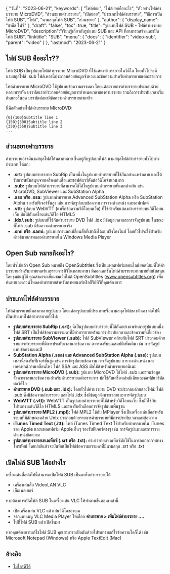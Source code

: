 {
"วันที่": "2023-06-21",
  "keywords": [
"ไฟล์ย่อย",
"ไฟล์ย่อยคืออะไร",
"ตัวอย่างไฟล์คำบรรยาย MicroDVD",
"ส่วนขยายคำบรรยาย",
"เปิดย่อย",
"ประเภทไฟล์คำบรรยาย",
"วิธีการเปิดไฟล์ SUB",
"ไฟล์",
"นามสกุลไฟล์ SUB",
"ส่วนขยาย"
],
  "author": {
"display_name": "ชาคีล ไฟซ์"
},
"draft": "false",
"toc": true,
"title": "รูปแบบไฟล์ SUB - ไฟล์คำบรรยาย MicroDVD",
  "description":"เรียนรู้เกี่ยวกับรูปแบบ SUB และ API ที่สามารถสร้างและเปิดไฟล์ SUB",
  "linktitle": "SUB",
  "menu": {
    "docs": {
      "identifier": "video-sub",
      "parent": "video"
}
},
"lastmod": "2023-06-21"
}

## ไฟล์ SUB คืออะไร??

ไฟล์ SUB เป็นรูปแบบไฟล์คำบรรยาย MicroDVD ที่ใช้แสดงคำบรรยายในวิดีโอ โดยทั่วไปจะมีนามสกุลไฟล์ .sub ไฟล์เหล่านี้ประกอบด้วยข้อมูลจังหวะและข้อความสำหรับคำบรรยายแต่ละรายการ

ไฟล์คำบรรยาย MicroDVD ใช้รูปแบบข้อความธรรมดา โดยแต่ละรายการคำบรรยายประกอบด้วยหลายบรรทัด บรรทัดแรกประกอบด้วยข้อมูลการกำหนดเวลาของคำบรรยาย รวมถึงการประทับเวลาเริ่มต้นและสิ้นสุด บรรทัดต่อมามีข้อความคำบรรยายตามจริง

นี่คือตัวอย่างไฟล์คำบรรยาย MicroDVD:

```
{0}{100}Subtitle line 1
{150}{300}Subtitle line 2
{350}{550}Subtitle line 3
...
```

## ส่วนขยายคำบรรยาย

คำบรรยายอาจมีนามสกุลไฟล์ได้หลากหลาย ขึ้นอยู่กับรูปแบบไฟล์ นามสกุลไฟล์คำบรรยายทั่วไปบางประเภท ได้แก่:

- **.srt:** รูปแบบคำบรรยาย SubRip เป็นหนึ่งในรูปแบบคำบรรยายที่ใช้กันอย่างแพร่หลาย และได้รับการสนับสนุนจากเครื่องเล่นสื่อและซอฟต์แวร์ตัดต่อวิดีโอจำนวนมาก
- **.sub:** รูปแบบไฟล์คำบรรยายที่สามารถใช้ได้ในรูปแบบคำบรรยายที่แตกต่างกัน เช่น MicroDVD, SubViewer และ SubStation Alpha
- **.ass หรือ .ssa:** รูปแบบคำบรรยาย Advanced SubStation Alpha หรือ SubStation Alpha รองรับฟีเจอร์ขั้นสูง เช่น การจัดรูปแบบข้อความ การวางตำแหน่ง และเอฟเฟกต์
- **.vtt:** รูปแบบ WebVTT (แทร็กข้อความวิดีโอบนเว็บ) ที่ใช้สำหรับแสดงคำบรรยายบนวิดีโอบนเว็บ มักใช้กับเครื่องเล่นวิดีโอ HTML5
- **.idx/.sub:** รูปแบบที่ใช้กับคำบรรยาย DVD ไฟล์ .idx มีข้อมูลเวลาและการจัดรูปแบบ ในขณะที่ไฟล์ .sub มีข้อความคำบรรยายจริง
- **.smi หรือ .sami:** รูปแบบการแลกเปลี่ยนสื่อที่เข้าถึงได้แบบซิงโครไนซ์ โดยทั่วไปจะใช้สำหรับคำอธิบายภาพและคำบรรยายใน Windows Media Player

## Open Sub หมายถึงอะไร?

โดยทั่วไปแล้ว Open Sub หมายถึง OpenSubtitles ซึ่งเป็นแพลตฟอร์มออนไลน์ยอดนิยมที่ให้คำบรรยายสำหรับภาพยนตร์และรายการทีวีในหลายภาษา มีคอลเลกชันไฟล์คำบรรยายมากมายที่สนับสนุนโดยชุมชนผู้ใช้ คุณสามารถเยี่ยมชมเว็บไซต์ OpenSubtitles (www.opensubtitles.org) เพื่อค้นหาและดาวน์โหลดคำบรรยายสำหรับภาพยนตร์หรือซีรีย์ทีวีที่คุณต้องการ

## ประเภทไฟล์คำบรรยาย

ไฟล์คำบรรยายมีหลากหลายรูปแบบ โดยแต่ละรูปแบบมีประเภทหรือนามสกุลไฟล์ของตัวเอง ต่อไปนี้เป็นประเภทไฟล์คำบรรยายทั่วไป:

- **รูปแบบคำบรรยาย SubRip (.srt):** นี่เป็นรูปแบบคำบรรยายที่ใช้กันอย่างแพร่หลายรูปแบบหนึ่ง ไฟล์ SRT เป็นไฟล์ข้อความธรรมดาที่มีคำบรรยายพร้อมการประทับเวลาและข้อความที่เกี่ยวข้อง
- **รูปแบบคำบรรยาย SubViewer (.sub):** ไฟล์ SubViewer คล้ายกับไฟล์ SRT ประกอบด้วยรายการคำบรรยายที่มีการประทับเวลาและข้อความ อาจรองรับคุณสมบัติเพิ่มเติม เช่น การจัดรูปแบบข้อความและสี
- **SubStation Alpha (.ssa) และ Advanced SubStation Alpha (.ass):** รูปแบบเหล่านี้รองรับฟีเจอร์ขั้นสูง เช่น การจัดรูปแบบข้อความ การจัดรูปแบบ การวางตำแหน่ง และเอฟเฟกต์ภาพเคลื่อนไหว ไฟล์ SSA และ ASS มักใช้สำหรับคำบรรยายอนิเมะ
- **รูปแบบคำบรรยาย MicroDVD (.sub):** รูปแบบ MicroDVD ใช้ไฟล์ .sub และรวมข้อมูลจังหวะเวลาและข้อความสำหรับคำบรรยายแต่ละรายการ มักใช้กับเครื่องเล่นมีเดียและซอฟต์แวร์ตัดต่อวิดีโอ
- **คำบรรยาย DVD (.sub และ .idx):** โดยทั่วไปคำบรรยาย DVD จะประกอบด้วยสองไฟล์: ไฟล์ .sub ซึ่งมีข้อความคำบรรยาย และไฟล์ .idx ซึ่งมีข้อมูลจังหวะเวลาและการจัดรูปแบบ
- **WebVTT (.vtt):** WebVTT เป็นรูปแบบคำบรรยายที่ใช้สำหรับวิดีโอบนเว็บ ซึ่งมักใช้กับโปรแกรมเล่นวิดีโอ HTML5 และรองรับตัวเลือกการจัดรูปแบบพื้นฐาน
- **รูปแบบคำบรรยาย MPL2 (.mpl):** ไฟล์ MPL2 ใช้กับ MPlayer ซึ่งเป็นเครื่องเล่นสื่อสำหรับระบบที่มีลักษณะคล้าย Unix ประกอบด้วยรายการคำบรรยายที่มีการประทับเวลาและข้อความ
- **iTunes Timed Text (.itt):** ไฟล์ iTunes Timed Text ใช้สำหรับคำบรรยายใน iTunes ของ Apple และแพลตฟอร์ม Apple อื่นๆ รองรับฟีเจอร์ต่างๆ เช่น การจัดรูปแบบและการวางตำแหน่งข้อความ
- **รูปแบบคำบรรยายเทเลเท็กซ์ (.srt หรือ .txt):** คำบรรยายเทเลเท็กซ์มักใช้ในการออกอากาศทางโทรทัศน์ โดยปกติแล้วจะบันทึกเป็นไฟล์ข้อความธรรมดาที่มีนามสกุล .srt หรือ .txt

## เปิดไฟล์ SUB ได้อย่างไร

เครื่องเล่นสื่อต่อไปนี้สามารถเปิดไฟล์ SUB เป็นแทร็กคำบรรยายได้

- เครื่องเล่นสื่อ VideoLAN VLC
- เอ็มเพลเยอร์

หากต้องการเปิดไฟล์ SUB ในเครื่องเล่น VLC ให้ทำตามขั้นตอนเหล่านี้

- เปิดเครื่องเล่น VLC แล้วเล่นวิดีโอของคุณ
- จากแถบเมนู VLC Media Player ให้เลือก **คำบรรยาย > เพิ่มไฟล์คำบรรยาย ....**
- ไปที่ไฟล์ SUB แล้วเปิดขึ้นมา

หากคุณต้องการแก้ไขไฟล์ SUB คุณสามารถเปิดมันด้วยโปรแกรมแก้ไขข้อความใดก็ได้ เช่น Microsoft Notepad (Windows) หรือ Apple TextEdit (Mac)

## อ้างอิง
* [ไมโครดีวีดี](https://en.wikipedia.org/wiki/MicroDVD)

